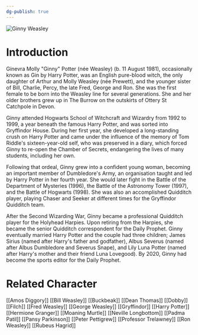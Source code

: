 ```yaml
---
dg-publish: true
---
```

![Ginny Weasley](http://rxbg5ysja.bkt.gdipper.com/Ginny_Weasley.png)
# Introduction
Ginevra Molly "Ginny" Potter (née Weasley) (b. 11 August 1981), occasionally known as Gin by Harry Potter, was an English pure-blood witch, the only daughter of Arthur and Molly Weasley (née Prewett), and the younger sister of Bill, Charlie, Percy, the late Fred, George and Ron. She was the first female to be born into the Weasley line for several generations. She and her older brothers grew up in The Burrow on the outskirts of Ottery St Catchpole in Devon.

Ginny attended Hogwarts School of Witchcraft and Wizardry from 1992 to 1999, a year beneath the famous Harry Potter, and was sorted into Gryffindor House. During her first year, she developed a long-standing crush on Harry Potter and came under the influence of the memory of Tom Riddle's sixteen-year-old self, who was preserved in a diary, which forced Ginny to re-open the Chamber of Secrets, endangering the lives of many students, including her own. 

Following that ordeal, Ginny grew into a confident young woman, becoming an important member of Dumbledore's Army, an organisation taught and led by Harry Potter in her fourth year. She would later fight in the Battle of the Department of Mysteries (1996), the Battle of the Astronomy Tower (1997), and the Battle of Hogwarts (1998). She was also an accomplished Quidditch player, playing Chaser and Seeker at different times for the Gryffindor Quidditch team.

After the Second Wizarding War, Ginny became a professional Quidditch player for the Holyhead Harpies. Upon retiring from the Harpies, she became the senior Quidditch correspondent for the Daily Prophet. Ginny eventually married Harry Potter and the couple had three children; James Sirius (named after Harry's father and godfather), Albus Severus (named after Albus Dumbledore and Severus Snape), and Lily Luna Potter (named after Harry's mother and their friend Luna Lovegood). By 2020, Ginny had become the sports editor for the Daily Prophet.

# Related Character
[[Amos Diggory]]
[[Bill Weasley]]
[[Buckbeak]]
[[Dean Thomas]]
[[Dobby]]
[[Filch]]
[[Fred Weasley]]
[[George Weasley]]
[[Gryffindor]]
[[Harry Potter]]
[[Hermione Granger]]
[[Moaning Murtle]]
[[Neville Longbottom]]
[[Padma Patil]]
[[Pansy Parkinson]]
[[Peter Pettigrew]]
[[Professor Trelawney]]
[[Ron Weasley]]
[[Rubeus Hagrid]]

